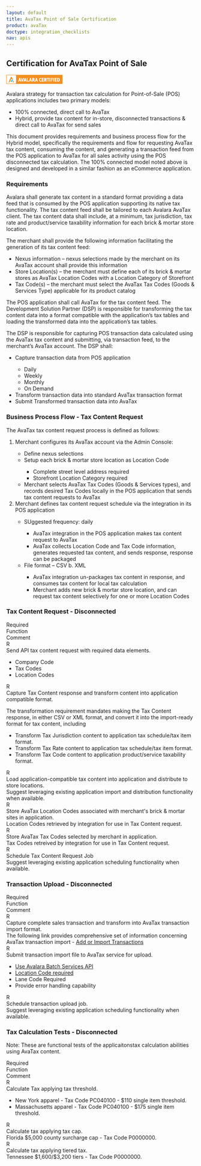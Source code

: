```yaml
---
layout: default
title: AvaTax Point of Sale Certification
product: avaTax
doctype: integration_checklists
nav: apis
---
```

<div class="half">
<h2>Certification for AvaTax Point of Sale</h2>
<p><img src="/public/images/blog/Avalara_CERTIFIED-150x25-01.png" alt="Avalara Certified" /></p>
<p>Avalara strategy for transaction tax calculation for Point-of-Sale (POS) applications includes two primary models:</p>
<ul class="normal">
	<li>100% connected, direct call to AvaTax</li>
	<li>Hybrid, provide tax content for in-store, disconnected transactions & direct call to AvaTax for send sales</li>
</ul>
<p>This document provides requirements and business process flow for the Hybrid model, specifically the requirements and flow for requesting AvaTax tax content, consuming the content, and generating a transaction feed from the POS application to AvaTax for all sales activity using the POS disconnected tax calculation. The 100% connected model noted above is designed and developed in a similar fashion as an eCommerce application.</p>
<h3>Requirements</h3>
<p>Avalara shall generate tax content in a standard format providing a data feed that is consumed by the POS application supporting its native tax functionality. The tax content feed shall be tailored to each Avalara AvaTax client. The tax content data shall include, at a minimum, tax jurisdiction, tax rate and product/service taxability information for each brick & mortar store location.</p>
<p>The merchant shall provide the following information facilitating the generation of its tax content feed:</p>
<ul class="normal">
	<li>Nexus information – nexus selections made by the merchant on its AvaTax account shall provide this information</li>
	<li>Store Location(s) – the merchant must define each of its brick & mortar stores as AvaTax Location Codes with a Location Category of Storefront</li>
	<li>Tax Code(s) – the merchant must select the AvaTax Tax Codes (Goods & Services Type) applicable for its product catalog</li>
</ul>
<p>The POS application shall call AvaTax for the tax content feed. The Development Solution Partner (DSP) is responsible for transforming the tax content data into a format compatible with the application’s tax tables and loading the transformed data into the application’s tax tables.</p>
<p>The DSP is responsible for capturing POS transaction data calculated using the AvaTax tax content and submitting, via transaction feed, to the merchant’s AvaTax account. The DSP shall:</p>
<ul class="normal">
	<li>Capture transaction data from POS application</li>
	<ul class="normal">
		<li>Daily</li>
		<li>Weekly</li>
	<li>Monthly</li>
<li>On Demand</li>
</ul>
<li>Transform transaction data into standard AvaTax transaction format</li>
<li>Submit Transformed transaction data into AvaTax</li>
</ul>
<h3>Business Process Flow - Tax Content Request</h3>
<p>The AvaTax tax content request process is defined as follows:</p>
<ol class="normal">
<li>Merchant configures its AvaTax account via the Admin Console:</li>
	<ul class="normal">
	<li>Define nexus selections</li>
	<li>Setup each brick & mortar store location as Location Code</li>
		<ul class="normal">
		<li>Complete street level address required</li>
		<li>Storefront Location Category required</li>
		</ul>
	<li>Merchant selects AvaTax Tax Codes (Goods & Services types), and records desired Tax Codes locally in the POS application that sends tax content requests to AvaTax</li>
	</ul>
<li>Merchant defines tax content request schedule via the integration in its POS application</li>
	<ul class="normal">
	<li>SUggested frequency: daily</li>
		<ul class="normal">
		<li>AvaTax integration in the POS application makes tax content request to AvaTax</li>
		<li>AvaTax collects Location Code and Tax Code information, generates requested tax content, and sends response, response can be packaged</li>
		</ul>
	<li>File format – CSV b. XML </li>
		<ul>
		<li>AvaTax integration un-packages tax content in response, and consumes tax content for local tax calculation</li>
		<li>Merchant adds new brick & mortar store location, and can request tax content selectively for one or more Location Codes</li>
		</ul>
	</ul>
</ol>

<h3>Tax Content Request - Disconnected</h3>
<div class="row">
<div class="col-xs-1">R<span class="hidden-xs">equired</span></div>
<div class="col-xs-3">Function</div>
<div class="col-xs-8">Comment</div>
</div>
<div class="row">
<div class="col-xs-1">R</div>
<div class="col-xs-3">Send API tax content request with required data elements.</div>
<div class="col-xs-8">
	<ul>
		<li>Company Code</li>
		<li>Tax Codes</li>
		<li>Location Codes</li>
	</ul>
</div>
</div>
<div class="row">
<div class="col-xs-1">R</div>
<div class="col-xs-3">Capture Tax Content response and transform content into application compatible format.</div>
<div class="col-xs-8"><p>The transformation requirement mandates making the Tax Content response, in either CSV or XML format, and convert it into the import-ready format for tax content, including</p>
	<ul>
		<li>Transform Tax Jurisdiction content to application tax schedule/tax item format.</li>
		<li>Transform Tax Rate content to application tax schedule/tax item format.</li>
		<li>Transform Tax Code content to application product/service taxability format.</li>
	</ul>
</div>
</div>
<div class="row">
<div class="col-xs-1">R</div>
<div class="col-xs-3">Load application-compatible tax content into application and distribute to store locations.</div>
<div class="col-xs-8">Suggest leveraging existing application import and distribution functionality when available.</div>
</div>
<div class="row">
<div class="col-xs-1">R</div>
<div class="col-xs-3">Store AvaTax Location Codes associated with merchant's brick & mortar sites in application.</div>
<div class="col-xs-8">Location Codes retrieved by integration for use in Tax Content request.</div>
</div>
<div class="row">
<div class="col-xs-1">R</div>
<div class="col-xs-3">Store AvaTax Tax Codes selected by merchant in application.</div>
<div class="col-xs-8">Tax Codes retreived by integration for use in Tax Content request.</div>
</div>
<div class="row">
<div class="col-xs-1">R</div>
<div class="col-xs-3">Schedule Tax Content Request Job</div>
<div class="col-xs-8">Suggest leveraging existing application scheduling functionality when available.</div>
</div>
<h3>Transaction Upload - Disconnected</h3>
<div class="row">
<div class="col-xs-1">Required</div>
<div class="col-xs-3">Function</div>
<div class="col-xs-8">Comment</div>
</div>
<div class="row">
<div class="col-xs-1">R</div>
<div class="col-xs-3">Capture complete sales transaction and transform into AvaTax transaction import format.</div>
<div class="col-xs-8">The following link provides comprehensive set of information concerning AvaTax transaction import - <a href="htts://help.avalara.com/000_Avalara_AvaTax/Manage_Transactions/Add_or_Import_Transactions">Add or Import Transactions</a></div>
</div>
<div class="row">
<div class="col-xs-1">R</div>
<div class="col-xs-3">Submit transaction import file to AvaTax service for upload.</div>
<div class="col-xs-8">
	<ul>
		<li><a href="/api-reference/tax/v2/Batches/">Use Avalara Batch Services API</a></li>
		<li><a href="/api-reference/tax/v2/Locations/">Location Code required</a></li>
		<li>Lane Code Required</li>
		<li>Provide error handling capability</li>
	</ul>
</div>
</div>
<div class="row">
<div class="col-xs-1"></div>
<div class="col-xs-3"></div>
<div class="col-xs-8"></div>
</div>
<div class="row">
<div class="col-xs-1">R</div>
<div class="col-xs-3">Schedule transaction upload job.</div>
<div class="col-xs-8">Suggest leveraging existing application scheduling functionality when available.</div>
</div>
<h3>Tax Calculation Tests - Disconnected</h3>
<p>Note: These are functional tests of the applicaitonstax calculation abilities using AvaTax content.</p>
<div class="row">
<div class="col-xs-1">Required</div>
<div class="col-xs-3">Function</div>
<div class="col-xs-8">Comment</div>
</div>
<div class="row">
<div class="col-xs-1">R</div>
<div class="col-xs-3">Calculate Tax applying tax threshold.</div>
<div class="col-xs-8">
	<ul>
		<li>New York apparel - Tax Code PC040100 - $110 single item threshold.</li>
		<li>Massachusetts apparel - Tax Code PC040100 - $175 single item threshold.</li>
	</ul>
</div>
</div>
<div class="row">
<div class="col-xs-1">R</div>
<div class="col-xs-3">Calculate tax applying tax cap.</div>
<div class="col-xs-8">Florida $5,000 county surcharge cap - Tax Code P0000000.</div>
</div>
<div class="row padding-bottom">
<div class="col-xs-1">R</div>
<div class="col-xs-3">Calculate tax applying tiered tax.</div>
<div class="col-xs-8">Tennessee $1,600/$3,200 tiers - Tax Code P0000000.</div>
</div>
</div>
